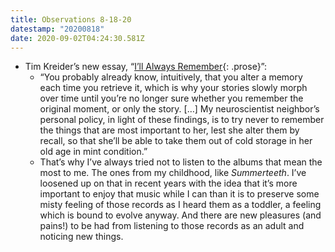 ```yaml
---
title: Observations 8-18-20
datestamp: "20200818"
date: 2020-09-02T04:24:30.581Z
---
```

- Tim Kreider’s new essay, “[I’ll Always Remember](https://humanparts.medium.com/ill-always-remember-7bd0de64c38a){: .prose}”:
	- “You probably already know, intuitively, that you alter a memory each time you retrieve it, which is why your stories slowly morph over time until you’re no longer sure whether you remember the original moment, or only the story. […] My neuroscientist neighbor’s personal policy, in light of these findings, is to try never to remember the things that are most important to her, lest she alter them by recall, so that she’ll be able to take them out of cold storage in her old age in mint condition.”
	- That’s why I’ve always tried not to listen to the albums that mean the most to me. The ones from my childhood, like *Summerteeth*. I’ve loosened up on that in recent years with the idea that it’s more important to enjoy that music while I can than it is to preserve some misty feeling of those records as I heard them as a toddler, a feeling which is bound to evolve anyway. And there are new pleasures (and pains!) to be had from listening to those records as an adult and noticing new things.